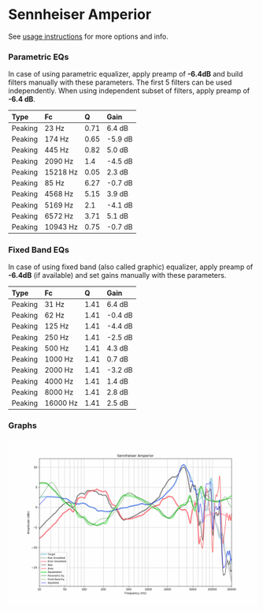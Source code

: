 # Sennheiser Amperior
See [usage instructions](https://github.com/jaakkopasanen/AutoEq#usage) for more options and info.

### Parametric EQs
In case of using parametric equalizer, apply preamp of **-6.4dB** and build filters manually
with these parameters. The first 5 filters can be used independently.
When using independent subset of filters, apply preamp of **-6.4 dB**.

| Type    | Fc       |    Q | Gain    |
|:--------|:---------|:-----|:--------|
| Peaking | 23 Hz    | 0.71 | 6.4 dB  |
| Peaking | 174 Hz   | 0.65 | -5.9 dB |
| Peaking | 445 Hz   | 0.82 | 5.0 dB  |
| Peaking | 2090 Hz  | 1.4  | -4.5 dB |
| Peaking | 15218 Hz | 0.05 | 2.3 dB  |
| Peaking | 85 Hz    | 6.27 | -0.7 dB |
| Peaking | 4568 Hz  | 5.15 | 3.9 dB  |
| Peaking | 5169 Hz  | 2.1  | -4.1 dB |
| Peaking | 6572 Hz  | 3.71 | 5.1 dB  |
| Peaking | 10943 Hz | 0.75 | -0.7 dB |

### Fixed Band EQs
In case of using fixed band (also called graphic) equalizer, apply preamp of **-6.4dB**
(if available) and set gains manually with these parameters.

| Type    | Fc       |    Q | Gain    |
|:--------|:---------|:-----|:--------|
| Peaking | 31 Hz    | 1.41 | 6.4 dB  |
| Peaking | 62 Hz    | 1.41 | -0.4 dB |
| Peaking | 125 Hz   | 1.41 | -4.4 dB |
| Peaking | 250 Hz   | 1.41 | -2.5 dB |
| Peaking | 500 Hz   | 1.41 | 4.3 dB  |
| Peaking | 1000 Hz  | 1.41 | 0.7 dB  |
| Peaking | 2000 Hz  | 1.41 | -3.2 dB |
| Peaking | 4000 Hz  | 1.41 | 1.4 dB  |
| Peaking | 8000 Hz  | 1.41 | 2.8 dB  |
| Peaking | 16000 Hz | 1.41 | 2.5 dB  |

### Graphs
![](./Sennheiser%20Amperior.png)